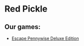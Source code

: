 <h1>Red Pickle</h1>
<h2>Our games:</h2>
<ul>
  <li><a href="https://red-pickle-studios.itch.io/escape-pennywise-deluxe-edition">Escape Pennywise Deluxe Edition</a></li>
</ul>
